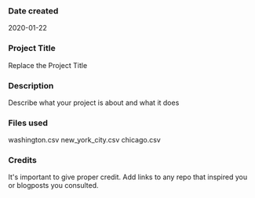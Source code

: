 ### Date created
2020-01-22

### Project Title
Replace the Project Title

### Description
Describe what your project is about and what it does

### Files used
washington.csv
new_york_city.csv
chicago.csv 

### Credits
It's important to give proper credit. Add links to any repo that inspired you or blogposts you consulted.
